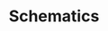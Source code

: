 ---
title: Schematics
type: starred
icon: bi bi-folder
menu:
  main:
    weight: 3
    parent: Cadence
---